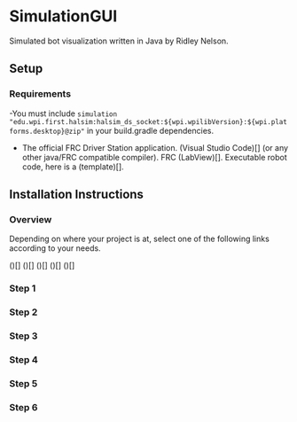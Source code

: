 # SimulationGUI
Simulated bot visualization written in Java by Ridley Nelson.

## Setup 

### Requirements
-You must include `simulation "edu.wpi.first.halsim:halsim_ds_socket:${wpi.wpilibVersion}:${wpi.platforms.desktop}@zip"` in your build.gradle dependencies.
- The official FRC Driver Station application.
(Visual Studio Code)[] (or any other java/FRC compatible compiler).
FRC (LabView)[].
Executable robot code, here is a (template)[].

## Installation Instructions

### Overview
Depending on where your project is at, select one of the following links according to your needs.

()[]
()[]
()[]
()[]
()[]

### Step 1

### Step 2

### Step 3

### Step 4

### Step 5

### Step 6
